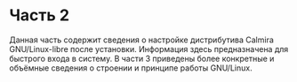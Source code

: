 # Часть 2

Данная часть содержит сведения о настройке дистрибутива Calmira GNU/Linux-libre
после установки. Информация здесь предназначена для быстрого входа в систему. В
части 3 приведены более конкретные и объёмные сведения о строении и принципе
работы GNU/Linux.
